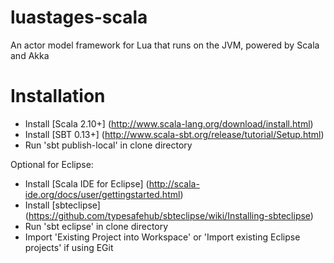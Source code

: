 # luastages-scala
An actor model framework for Lua that runs on the JVM, powered by Scala and Akka

# Installation
 - Install [Scala 2.10+] (http://www.scala-lang.org/download/install.html)
 - Install [SBT 0.13+] (http://www.scala-sbt.org/release/tutorial/Setup.html)
 - Run 'sbt publish-local' in clone directory

Optional for Eclipse:
 - Install [Scala IDE for Eclipse] (http://scala-ide.org/docs/user/gettingstarted.html)
 - Install [sbteclipse] (https://github.com/typesafehub/sbteclipse/wiki/Installing-sbteclipse)
 - Run 'sbt eclipse' in clone directory
 - Import 'Existing Project into Workspace' or 'Import existing Eclipse projects' if using EGit
